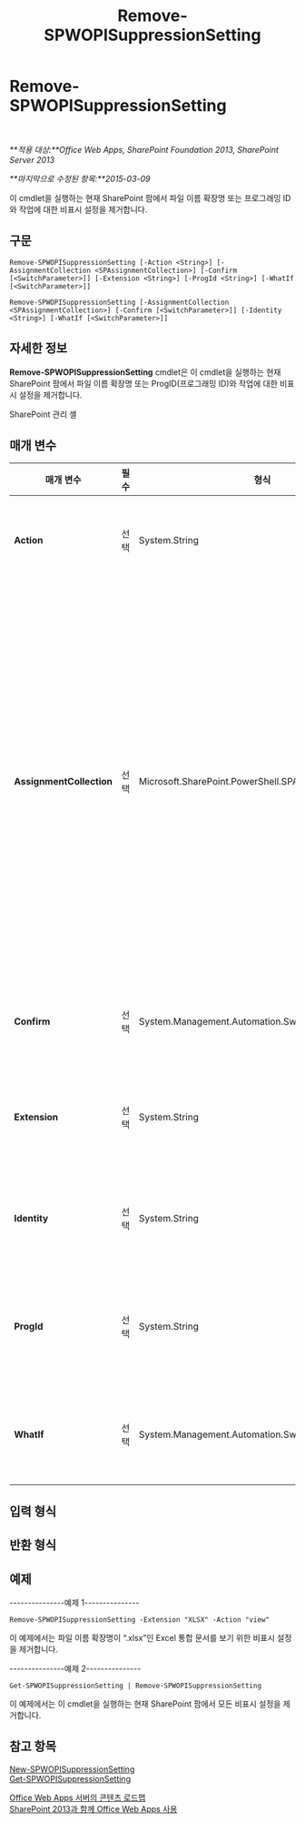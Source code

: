 ﻿---
title: Remove-SPWOPISuppressionSetting
TOCTitle: Remove-SPWOPISuppressionSetting
ms:assetid: cbaef5a8-e682-4166-be44-15ab1c79acca
ms:mtpsurl: https://technet.microsoft.com/ko-kr/library/JJ219452(v=office.15)
ms:contentKeyID: 49643433
ms.date: 12/22/2017
mtps_version: v=office.15
ms.translationtype: HT
---

# Remove-SPWOPISuppressionSetting

 

_**적용 대상:**Office Web Apps, SharePoint Foundation 2013, SharePoint Server 2013_

_**마지막으로 수정된 항목:**2015-03-09_

이 cmdlet을 실행하는 현재 SharePoint 팜에서 파일 이름 확장명 또는 프로그래밍 ID와 작업에 대한 비표시 설정을 제거합니다.

## 구문

    Remove-SPWOPISuppressionSetting [-Action <String>] [-AssignmentCollection <SPAssignmentCollection>] [-Confirm [<SwitchParameter>]] [-Extension <String>] [-ProgId <String>] [-WhatIf [<SwitchParameter>]]

    Remove-SPWOPISuppressionSetting [-AssignmentCollection <SPAssignmentCollection>] [-Confirm [<SwitchParameter>]] [-Identity <String>] [-WhatIf [<SwitchParameter>]]

## 자세한 정보

**Remove-SPWOPISuppressionSetting** cmdlet은 이 cmdlet을 실행하는 현재 SharePoint 팜에서 파일 이름 확장명 또는 ProgID(프로그래밍 ID)와 작업에 대한 비표시 설정을 제거합니다.

SharePoint 관리 셸

## 매개 변수


<table>
<colgroup>
<col style="width: 25%" />
<col style="width: 25%" />
<col style="width: 25%" />
<col style="width: 25%" />
</colgroup>
<thead>
<tr class="header">
<th>매개 변수</th>
<th>필수</th>
<th>형식</th>
<th>설명</th>
</tr>
</thead>
<tbody>
<tr class="odd">
<td><p><strong>Action</strong></p></td>
<td><p>선택</p></td>
<td><p>System.String</p></td>
<td><p>지정된 파일 이름 확장명 또는 ProgId(프로그래밍 ID)에 대한 작업을 “view”, “edit”, “embedview” 등으로 지정합니다.</p></td>
</tr>
<tr class="even">
<td><p><strong>AssignmentCollection</strong></p></td>
<td><p>선택</p></td>
<td><p>Microsoft.SharePoint.PowerShell.SPAssignmentCollection</p></td>
<td><p>올바른 삭제를 위해 개체를 관리합니다. <strong>SPWeb</strong> 또는 <strong>SPSite</strong>와 같은 개체를 사용하는 경우 많은 양의 메모리를 사용할 수 있으며, Windows PowerShell 스크립트에서 이러한 개체를 사용하려면 올바른 메모리 관리가 필요합니다. <strong>SPAssignment</strong> 개체를 사용하면 개체를 하나의 변수에 지정하고 해당 개체가 필요한 시기가 지나면 개체를 삭제하여 메모리를 확보할 수 있습니다. <strong>SPWeb</strong>, <strong>SPSite</strong> 또는 <strong>SPSiteAdministration</strong> 개체를 사용하는 경우 지정 컬렉션 또는 <strong>Global</strong> 매개 변수가 사용되지 않으면 해당 개체가 자동으로 삭제됩니다.</p>
<div class="alert">

> [!NOTE]
> <STRONG>Global</STRONG> 매개 변수가 사용되는 경우 모든 개체가 전역 저장소에 포함됩니다. 개체가 즉시 사용되지 않거나 <STRONG>Stop-SPAssignment</STRONG> 명령을 사용하여 삭제되지 않는 경우 메모리 부족 시나리오가 발생할 수 있습니다.


</div>
<p></p></td>
</tr>
<tr class="odd">
<td><p><strong>Confirm</strong></p></td>
<td><p>선택</p></td>
<td><p>System.Management.Automation.SwitchParameter</p></td>
<td><p>명령을 실행하기 전에 사용자에게 확인 메시지를 표시합니다. 자세한 내용을 확인하려면 다음 명령을 입력하세요. <strong>get-help about_commonparameters</strong>.</p></td>
</tr>
<tr class="even">
<td><p><strong>Extension</strong></p></td>
<td><p>선택</p></td>
<td><p>System.String</p></td>
<td><p>파일 이름 확장명을 지정합니다. WOPI 응용 프로그램에서 지원하는 파일 이름 확장명 목록을 가져오려면 Get-SPWOPIBinding을 실행합니다.</p></td>
</tr>
<tr class="odd">
<td><p><strong>Identity</strong></p></td>
<td><p>선택</p></td>
<td><p>System.String</p></td>
<td><p>SPWOPISuppressionSetting을 나타내는 문자열을 지정합니다. 그러한 문자열의 예를 확인하려면 Get-SPWOPISuppressionSetting을 실행합니다.</p></td>
</tr>
<tr class="even">
<td><p><strong>ProgId</strong></p></td>
<td><p>선택</p></td>
<td><p>System.String</p></td>
<td><p>응용 프로그램에 대해 표시하지 않을 ProgID(프로그래밍 ID)를 지정합니다. WOPI 응용 프로그램에서 지원하는 ProgID 목록을 가져오려면 Get-SPWOPIBinding을 실행합니다.</p></td>
</tr>
<tr class="odd">
<td><p><strong>WhatIf</strong></p></td>
<td><p>선택</p></td>
<td><p>System.Management.Automation.SwitchParameter</p></td>
<td><p>명령을 실행하는 대신에 명령의 효과를 설명하는 메시지를 표시합니다. 자세한 내용을 확인하려면 다음 명령을 입력하세요. <strong>get-help about_commonparameters</strong></p></td>
</tr>
</tbody>
</table>


## 입력 형식

## 반환 형식

## 예제

\---------------예제 1---------------

    Remove-SPWOPISuppressionSetting -Extension "XLSX" -Action "view"

이 예제에서는 파일 이름 확장명이 “.xlsx”인 Excel 통합 문서를 보기 위한 비표시 설정을 제거합니다.

\---------------예제 2---------------

    Get-SPWOPISuppressionSetting | Remove-SPWOPISuppressionSetting

이 예제에서는 이 cmdlet을 실행하는 현재 SharePoint 팜에서 모든 비표시 설정을 제거합니다.

## 참고 항목


[New-SPWOPISuppressionSetting](new-spwopisuppressionsetting.md)  
[Get-SPWOPISuppressionSetting](get-spwopisuppressionsetting.md)  


[Office Web Apps 서버의 콘텐츠 로드맵](content-roadmap-for-office-web-apps-server.md)  
[SharePoint 2013과 함께 Office Web Apps 사용](use-office-web-apps-with-sharepoint-2013.md)

